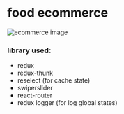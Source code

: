 # food ecommerce

![ecommerce image](https://i.ibb.co/2ccnDrJ/Screenshot-from-2021-04-21-17-04-59.png)

### library used:

- redux
- redux-thunk
- reselect (for cache state)
- swiperslider
- react-router
- redux logger (for log global states)
